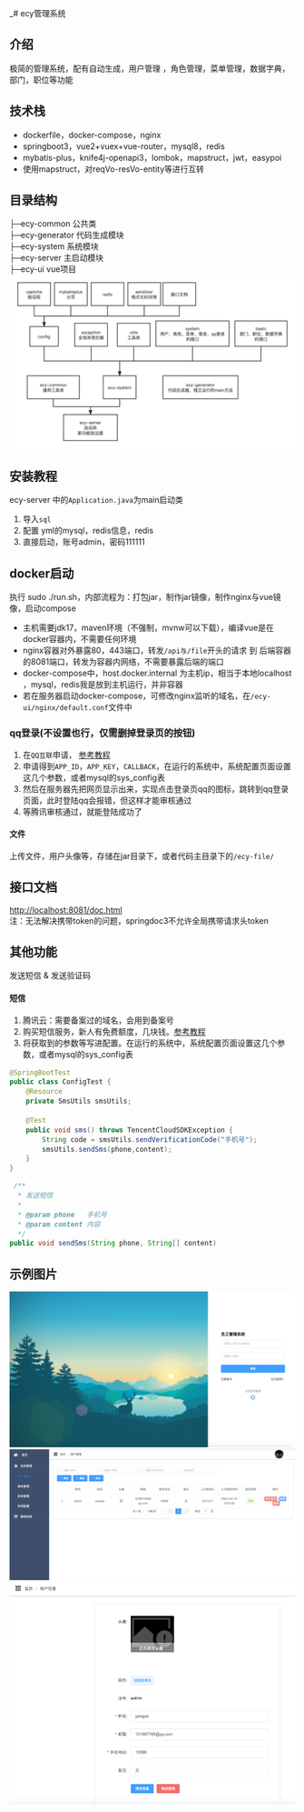 _# ecy管理系统

## 介绍
极简的管理系统，配有自动生成，用户管理 ，角色管理，菜单管理，数据字典，部门，职位等功能

## 技术栈
* dockerfile，docker-compose，nginx   
* springboot3，vue2+vuex+vue-router，mysql8，redis  
* mybatis-plus，knife4j-openapi3，lombok，mapstruct，jwt，easypoi  
* 使用mapstruct，对reqVo-resVo-entity等进行互转  

## 目录结构
├─ecy-common    公共类  
├─ecy-generator 代码生成模块  
├─ecy-system    系统模块  
├─ecy-server    主启动模块  
├─ecy-ui        vue项目
![4](./img/img_4.png)

## 安装教程
ecy-server 中的`Application.java`为main启动类

1. 导入`sql`
2. 配置 yml的mysql，redis信息，redis
3. 直接启动，账号admin，密码111111

## docker启动
执行 sudo ./run.sh，内部流程为：打包jar，制作jar镜像，制作nginx与vue镜像，启动compose
*  主机需要jdk17，maven环境（不强制，mvnw可以下载），编译vue是在docker容器内，不需要任何环境
*  nginx容器对外暴露80，443端口，转发`/api与/file`开头的请求 到 后端容器的8081端口，转发为容器内网络，不需要暴露后端的端口
*  docker-compose中，host.docker.internal 为主机ip，相当于本地localhost ，mysql，redis我是放到主机运行，并非容器
*  若在服务器启动docker-compose，可修改nginx监听的域名，在`/ecy-ui/nginx/default.conf`文件中

### qq登录(不设置也行，仅需删掉登录页的按钮)
1. 在`QQ互联`申请， [参考教程](https://jingyan.baidu.com/article/39810a23b39a2db637fda650.html)
2. 申请得到`APP_ID`，`APP_KEY`，`CALLBACK`，在运行的系统中，系统配置页面设置这几个参数，或者mysql的sys_config表
3. 然后在服务器先把网页显示出来，实现点击登录页qq的图标，跳转到qq登录页面，此时登陆qq会报错，但这样才能审核通过
4. 等腾讯审核通过，就能登陆成功了

#### 文件
上传文件，用户头像等，存储在jar目录下，或者代码主目录下的`/ecy-file/`

## 接口文档  
[http://localhost:8081/doc.html](https://localhost:8081/doc.html)  
注：无法解决携带token的问题，springdoc3不允许全局携带请求头token

## 其他功能
发送短信 & 发送验证码
#### 短信
1. 腾讯云：需要备案过的域名，会用到备案号
2. 购买短信服务，新人有免费额度，几块钱。[参考教程](https://blog.csdn.net/weixin_45193791/article/details/125279744)
3. 将获取到的参数等写进配置。在运行的系统中，系统配置页面设置这几个参数，或者mysql的sys_config表
```java
@SpringBootTest
public class ConfigTest {
    @Resource
    private SmsUtils smsUtils;
    
    @Test
    public void sms() throws TencentCloudSDKException {
        String code = smsUtils.sendVerificationCode("手机号");
        smsUtils.sendSms(phone,content);
    }
}
```
```java
 /**
  * 发送短信
  *
  * @param phone   手机号
  * @param content 内容
  */
public void sendSms(String phone, String[] content) 
```

## 示例图片
![1](./img/img_1.png)
![2](./img/img_2.png)
![2](./img/img_3.png)
